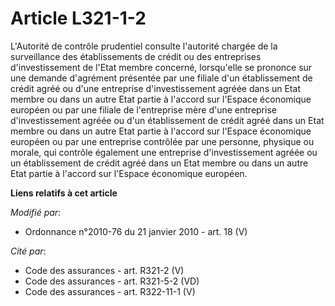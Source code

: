 # Article L321-1-2

L'Autorité de contrôle prudentiel consulte l'autorité chargée de la surveillance des établissements de crédit ou des
entreprises d'investissement de l'Etat membre concerné, lorsqu'elle se prononce sur une demande d'agrément présentée par une
filiale d'un établissement de crédit agréé ou d'une entreprise d'investissement agréée dans un Etat membre ou dans un autre
Etat partie à l'accord sur l'Espace économique européen ou par une filiale de l'entreprise mère d'une entreprise
d'investissement agréée ou d'un établissement de crédit agréé dans un Etat membre ou dans un autre Etat partie à l'accord sur
l'Espace économique européen ou par une entreprise contrôlée par une personne, physique ou morale, qui contrôle également une
entreprise d'investissement agréée ou un établissement de crédit agréé dans un Etat membre ou dans un autre Etat partie à
l'accord sur l'Espace économique européen.

**Liens relatifs à cet article**

_Modifié par_:

  - Ordonnance n°2010-76 du 21 janvier 2010 - art. 18 (V)

_Cité par_:

  - Code des assurances - art. R321-2 (V)
  - Code des assurances - art. R321-5-2 (VD)
  - Code des assurances - art. R322-11-1 (V)

